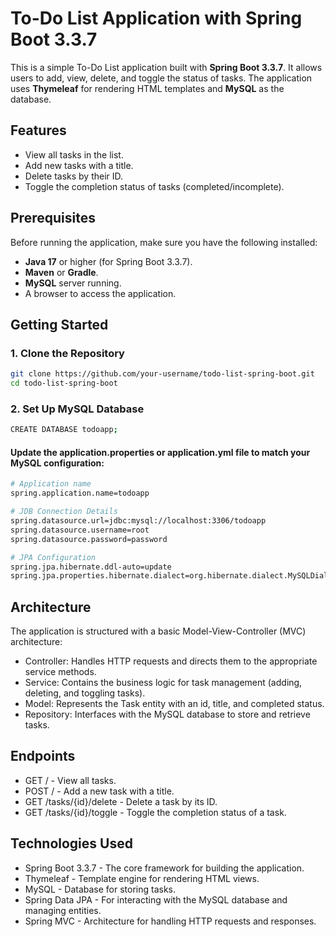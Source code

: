 # To-Do List Application with Spring Boot 3.3.7

This is a simple To-Do List application built with **Spring Boot 3.3.7**. It allows users to add, view, delete, and toggle the status of tasks. The application uses **Thymeleaf** for rendering HTML templates and **MySQL** as the database.

## Features
- View all tasks in the list.
- Add new tasks with a title.
- Delete tasks by their ID.
- Toggle the completion status of tasks (completed/incomplete).

## Prerequisites

Before running the application, make sure you have the following installed:

- **Java 17** or higher (for Spring Boot 3.3.7).
- **Maven** or **Gradle**.
- **MySQL** server running.
- A browser to access the application.

## Getting Started

### 1. Clone the Repository
```bash
git clone https://github.com/your-username/todo-list-spring-boot.git
cd todo-list-spring-boot
```
### 2. Set Up MySQL Database
```bash
CREATE DATABASE todoapp;
```
#### Update the application.properties or application.yml file to match your MySQL configuration:
```bash
# Application name
spring.application.name=todoapp

# JDB Connection Details
spring.datasource.url=jdbc:mysql://localhost:3306/todoapp
spring.datasource.username=root
spring.datasource.password=password

# JPA Configuration
spring.jpa.hibernate.ddl-auto=update
spring.jpa.properties.hibernate.dialect=org.hibernate.dialect.MySQLDialect
```

## Architecture

The application is structured with a basic Model-View-Controller (MVC) architecture:
  - Controller: Handles HTTP requests and directs them to the appropriate service methods.
  - Service: Contains the business logic for task management (adding, deleting, and toggling tasks).
  - Model: Represents the Task entity with an id, title, and completed status.
  - Repository: Interfaces with the MySQL database to store and retrieve tasks.

## Endpoints
  - GET / - View all tasks.
  - POST / - Add a new task with a title.
  - GET /tasks/{id}/delete - Delete a task by its ID.
  - GET /tasks/{id}/toggle - Toggle the completion status of a task.

## Technologies Used
  - Spring Boot 3.3.7 - The core framework for building the application.
  - Thymeleaf - Template engine for rendering HTML views.
  - MySQL - Database for storing tasks.
  - Spring Data JPA - For interacting with the MySQL database and managing entities.
  - Spring MVC - Architecture for handling HTTP requests and responses.

